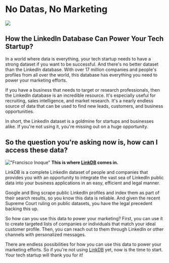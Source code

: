 # No Datas, No Marketing

![](https://accountgram-production.sfo2.cdn.digitaloceanspaces.com/nubelaco_ghost/2022/09/TLC_LinkDB_-_an_exhaustive_dataset_of_LinkedIn_members_and_companies.png)

## **How the LinkedIn Database Can Power Your Tech Startup?**



In a world where data is everything, your tech startup needs to have a strong dataset if you want to be successful. And there's no better dataset than the LinkedIn database. With over 17 million companies and people's profiles from all over the world, this database has everything you need to power your marketing efforts.

If you have a business that needs to target or research professionals, then the LinkedIn database is an incredible resource. It's especially useful for recruiting, sales intelligence, and market research. It's a nearly endless source of data that can be used to find new leads, customers, and business opportunities.

In short, the LinkedIn dataset is a goldmine for startups and businesses alike. If you're not using it, you're missing out on a huge opportunity.

## **So the question you're asking now is, how can I access these data?**

!["Francisco Inoque"](https://images.pexels.com/photos/3760607/pexels-photo-3760607.jpeg?auto=compress&cs=tinysrgb&w=1260&h=750&dpr=1)
**This is where [LinkDB](https://nubela.co/proxycurl/linkdb) comes in.**

LinkDB is a complete LinkedIn dataset of people and companies that provides you with an opportunity to integrate the vast sea of LinkedIn public data into your business applications in an easy, efficient and legal manner.

Google and Bing scrape public LinkedIn profiles and index them as part of their search results, so you know this data is reliable. And given the recent Supreme Court ruling on public datasets, you have the legal precedent backing this up.

So how can you use this data to power your marketing? First, you can use it to create targeted lists of companies or individuals that match your ideal customer profile. Then, you can reach out to them through LinkedIn or other channels with personalized messages.

There are endless possibilities for how you can use this data to power your marketing efforts. So if you're not using [LinkDB](https://nubela.co/proxycurl/linkdb) yet, now is the time to start. Your tech startup will thank you for it!
